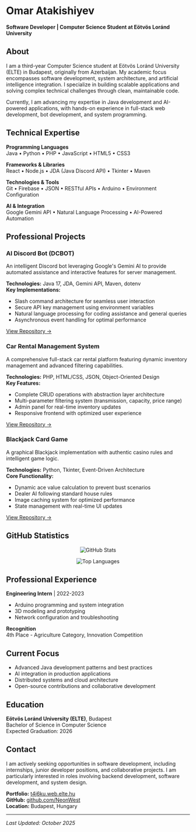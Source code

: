 # Omar Atakishiyev

**Software Developer | Computer Science Student at Eötvös Loránd University**

## About

I am a third-year Computer Science student at Eötvös Loránd University (ELTE) in Budapest, originally from Azerbaijan. My academic focus encompasses software development, system architecture, and artificial intelligence integration. I specialize in building scalable applications and solving complex technical challenges through clean, maintainable code.

Currently, I am advancing my expertise in Java development and AI-powered applications, with hands-on experience in full-stack web development, bot development, and system programming.

## Technical Expertise

**Programming Languages**  
Java • Python • PHP • JavaScript • HTML5 • CSS3

**Frameworks & Libraries**  
React • Node.js • JDA (Java Discord API) • Tkinter • Maven

**Technologies & Tools**  
Git • Firebase • JSON • RESTful APIs • Arduino • Environment Configuration

**AI & Integration**  
Google Gemini API • Natural Language Processing • AI-Powered Automation

## Professional Projects

### AI Discord Bot (DCBOT)
An intelligent Discord bot leveraging Google's Gemini AI to provide automated assistance and interactive features for server management.

**Technologies:** Java 17, JDA, Gemini API, Maven, dotenv  
**Key Implementations:**
- Slash command architecture for seamless user interaction
- Secure API key management using environment variables
- Natural language processing for coding assistance and general queries
- Asynchronous event handling for optimal performance

[View Repository →](https://github.com/NeonWest/DCBOT)

### Car Rental Management System
A comprehensive full-stack car rental platform featuring dynamic inventory management and advanced filtering capabilities.

**Technologies:** PHP, HTML/CSS, JSON, Object-Oriented Design  
**Key Features:**
- Complete CRUD operations with abstraction layer architecture
- Multi-parameter filtering system (transmission, capacity, price range)
- Admin panel for real-time inventory updates
- Responsive frontend with optimized user experience

[View Repository →](https://github.com/NeonWest/Car-Rental-Website-Template)

### Blackjack Card Game
A graphical Blackjack implementation with authentic casino rules and intelligent game logic.

**Technologies:** Python, Tkinter, Event-Driven Architecture  
**Core Functionality:**
- Dynamic ace value calculation to prevent bust scenarios
- Dealer AI following standard house rules
- Image caching system for optimized performance
- State management with real-time UI updates

[View Repository →](https://github.com/NeonWest/BlackJack-Game)

## GitHub Statistics

<div align="center">
  
![GitHub Stats](https://github-readme-stats.vercel.app/api?username=NeonWest&show_icons=true&theme=default&hide_border=true&count_private=true&include_all_commits=true)

![Top Languages](https://github-readme-stats.vercel.app/api/top-langs/?username=NeonWest&layout=compact&theme=default&hide_border=true)

</div>

## Professional Experience

**Engineering Intern** | 2022-2023  
- Arduino programming and system integration
- 3D modeling and prototyping
- Network configuration and troubleshooting

**Recognition**  
4th Place - Agriculture Category, Innovation Competition

## Current Focus

- Advanced Java development patterns and best practices
- AI integration in production applications
- Distributed systems and cloud architecture
- Open-source contributions and collaborative development

## Education

**Eötvös Loránd University (ELTE)**, Budapest  
Bachelor of Science in Computer Science  
Expected Graduation: 2026

## Contact

I am actively seeking opportunities in software development, including internships, junior developer positions, and collaborative projects. I am particularly interested in roles involving backend development, software development, and system design.

**Portfolio:** [t4j6ku.web.elte.hu](https://t4j6ku.web.elte.hu/)  
**GitHub:** [github.com/NeonWest](https://github.com/NeonWest)  
**Location:** Budapest, Hungary

---

*Last Updated: October 2025*
